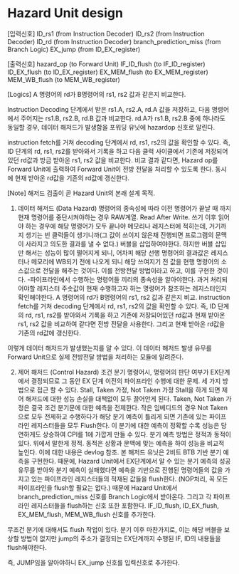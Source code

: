 # Hazard Unit design

[입력신호]
ID_rs1	(from Instruction Decoder)
ID_rs2	(from Instruction Decoder)
ID_rd	(from Instruction Decoder)
branch_prediction_miss  (from Branch Logic)
EX_jump (from ID_EX_register)

[출력신호]
hazard_op       (to Forward Unit)
IF_ID_flush     (to IF_ID_register)
ID_EX_flush     (to ID_EX_register)
EX_MEM_flush    (to EX_MEM_register)
MEM_WB_flush    (to MEM_WB_register)

[Logics]
A 명령어의 rd가 B명령어의 rs1, rs2 값과 같은지 비교한다.

Instruction Decoding 단계에서 받은 rs1.A, rs2.A, rd.A 값을 저장하고, 
다음 명령어에서 주어지는 rs1.B, rs2.B, rd.B 값과 비교한다.
rd.A가 rs1.B, rs2.B 중에 하나라도 동일할 경우, 
데이터 해저드가 발생함을 포워딩 유닛에 hazardop 신호로 알린다. 

instruction fetch를 거쳐 decoding 단계에서 rd, rs1, rs2의 값을 확인할 수 있다.
즉, ID 단계의 rd, rs1, rs2를 받아와서 기록을 하고
다음 클럭 사이클에서 기존에 저장되어있던 rd값과 방금 받아온 rs1, rs2 값을 비교한다.
비교 결과 같다면, Hazard op를 Forward Unit에 출력하여 Forward Unit이 전방 전달을 처리할 수 있도록 한다.
동시에 현재 받아온 rd값을 기존의 rd값에 갱신한다.

[Note]
해저드 검출이 곧 Hazard Unit의 본래 설계 목적.
1. 데이터 해저드 (Data Hazard)
명령어의 종속성에 따라 이전 명령어가 끝날 때 까지 현재 명령어를 중단시켜야하는 경우
RAW계열. Read After Write. 쓰기 이후 읽어야 하는 경우에 해당 명령어가 모두 끝나야 메모리나 레지스터에 적히는데,
거기까지 생기는 빈 클럭들이 생기니까(그 값이 쓰이지 않은채 진행되면 프로그램의 문맥이 사라지고 의도한 결과를 낼 수 없다.)
버블을 삽입하여야한다. 하지만 버블 삽입만 해서는 성능이 많이 떨어지게 되니, 어차피 해당 선행 명령어의 결과값은 레지스터나 메모리에 WB되기 전에 나오게 되니
해당 쓰여지기 전 값을 현행 명령어의 소스값으로 전달을 해주는 것이다. 
이를 전방전달 방법이라고 하고, 이를 구현한 것이다.
-파이프라인에서 수행하는 명령어들 끼리의 종속성을 알아야한다.
과거 처리되어야할 레지스터 주솟값이 현재 수행하고자 하는 명령어가 참조하는 레지스터인지 확인해야한다.
A 명령어의 rd가 B명령어의 rs1, rs2 값과 같은지 비교.
instruction fetch를 거쳐 decoding 단계에서 rd, rs1, rs2의 값을 확인할 수 있다.
즉, ID 단계의 rd, rs1, rs2를 받아와서 기록을 하고
기존에 저장되어있던 rd값과 현재 받아온 rs1, rs2 값을 비교하여 같다면 전방 전달을 사용한다.
그리고 현재 받아온 rd값을 기존의 rd값에 갱신한다.

이렇게 데이터 해저드가 발생했는지를 알 수 있다.
이 데이터 해저드 발생 유무를 Forward Unit으로
실제 전방전달 방법을 처리하는 모듈에 알려준다.

2. 제어 해저드 (Control Hazard)
조건 분기 명령어시, 명령어의 판단 여부가 EX단계에서 결정되므로 그 동안 EX 단계 이전의 파이프라인 수행에 대한 문제.
세 가지 방법으로 접근 할 수 있다.
Stall, Taken 가정, Not Taken 가정
Stall을 하게 되면 제어 해저드에 대한 성능 손실을 대책없이 모두 끌어안게 된다.
Taken, Not Taken 가정은 결국 조건 분기문에 대한 예측을 전제한다. 
작은 임베디드의 경우 Not Taken으로 모두 전제하고 수행하다가 해당 분기 예측이 틀리게 되면 기존에 있는 파이프라인 레지스터들을 모두 Flush한다. 
이 분기에 대한 예측이 정확할 수록 성능은 당연하게도 상승하여 CPI를 1에 가깝게 만들 수 있다.
분기 예측 방법은 정적과 동적이 있다. 위에서 말한게 정적.
동적은 상황과 문맥에 맞는 예측을 하여 성능을 비교적 높인다.
이에 대한 내용은 devlog 참조. 
본 해저드 유닛은 2비트 BTB 기반 분기 예측을 구현한다.
때문에, Hazard Unit에서 EX단계에서 알 수 있는 분기 예측의 성공 유무를 받아와
분기 예측이 실패했다면 예측을 기반으로 진행된 명령어들의 값을 가지고 있는 파이프라인 레지스터들의 적재된 값들을 flush한다. (NOP처리, 꼭 모든 파이프라인을 flush할 필요는 없다.)
때문에 Hazard Unit에서 branch_prediction_miss 신호를 Branch Logic에서 받아온다.
그리고 각 파이프라인 레지스터들을 flush하는 신호 또한 포함한다. 
IF_ID_flush, ID_EX_flush, EX_MEM_flush, MEM_WB_flush 신호를 추가한다. 

무조건 분기에 대해서도 flush 작업이 있다.
분기 이후 마찬가지로, 이는 해당 버블을 보상할 방법이 없지만 jump의 주소가 결정되는 EX단계까지 수행된 IF, ID의 내용들을 flush해야한다.

즉, JUMP임을 알아야하니 EX_jump 신호를 입력신호로 추가한다.